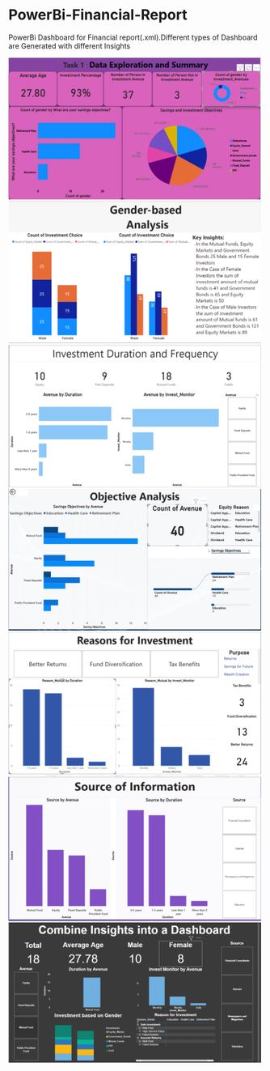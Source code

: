# PowerBi-Financial-Report
PowerBi Dashboard for Financial report(.xml).Different types of Dashboard are Generated with different Insights
<div class="img">
  <img src="https://github.com/dayanithi400/PowerBi-Financial-Report/blob/main/dashboard_Img/Data%20Exploration%20and%20Summary.png" width="500"><img>
  <img src="https://github.com/dayanithi400/PowerBi-Financial-Report/blob/main/dashboard_Img/Gender-based%20Analysis.png" width="500"><img>
  <img src="https://github.com/dayanithi400/PowerBi-Financial-Report/blob/main/dashboard_Img/Investment%20Duration%20and%20Frequency.png" width="500"><img>
  <img src="https://github.com/dayanithi400/PowerBi-Financial-Report/blob/main/dashboard_Img/Objective%20Analysis.png" width="500"><img>
  <img src="https://github.com/dayanithi400/PowerBi-Financial-Report/blob/main/dashboard_Img/Reasons%20for%20Investment.png" width="500"><img>
  <img src="https://github.com/dayanithi400/PowerBi-Financial-Report/blob/main/dashboard_Img/Source%20of%20Information.png" width="500"><img>
  <img src="https://github.com/dayanithi400/PowerBi-Financial-Report/blob/main/dashboard_Img/Combine%20Insights%20into%20a%20Dashboard.png" width="500" aline="centre"><img>
</div>




